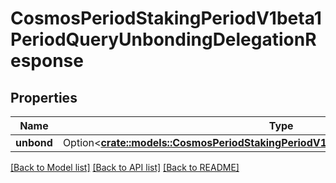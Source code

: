 # CosmosPeriodStakingPeriodV1beta1PeriodQueryUnbondingDelegationResponse

## Properties

Name | Type | Description | Notes
------------ | ------------- | ------------- | -------------
**unbond** | Option<[**crate::models::CosmosPeriodStakingPeriodV1beta1PeriodUnbondingDelegation**](cosmos.staking.v1beta1.UnbondingDelegation.md)> |  | [optional]

[[Back to Model list]](../README.md#documentation-for-models) [[Back to API list]](../README.md#documentation-for-api-endpoints) [[Back to README]](../README.md)


